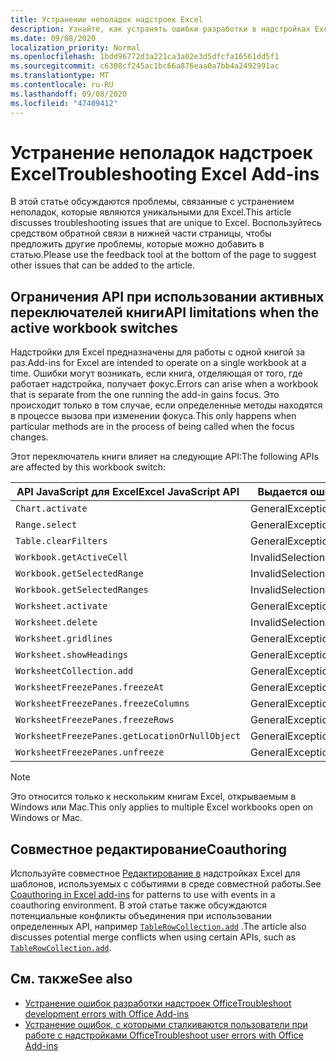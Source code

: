 ```yaml
---
title: Устранение неполадок надстроек Excel
description: Узнайте, как устранять ошибки разработки в надстройках Excel.
ms.date: 09/08/2020
localization_priority: Normal
ms.openlocfilehash: 1bdd96772d3a221ca3a02e3d5dfcfa16561dd5f1
ms.sourcegitcommit: c6308cf245ac1bc66a876eaa0a7bb4a2492991ac
ms.translationtype: MT
ms.contentlocale: ru-RU
ms.lasthandoff: 09/08/2020
ms.locfileid: "47409412"
---
```

# <a name="troubleshooting-excel-add-ins"></a><span data-ttu-id="5d50f-103">Устранение неполадок надстроек Excel</span><span class="sxs-lookup"><span data-stu-id="5d50f-103">Troubleshooting Excel Add-ins</span></span>

<span data-ttu-id="5d50f-104">В этой статье обсуждаются проблемы, связанные с устранением неполадок, которые являются уникальными для Excel.</span><span class="sxs-lookup"><span data-stu-id="5d50f-104">This article discusses troubleshooting issues that are unique to Excel.</span></span> <span data-ttu-id="5d50f-105">Воспользуйтесь средством обратной связи в нижней части страницы, чтобы предложить другие проблемы, которые можно добавить в статью.</span><span class="sxs-lookup"><span data-stu-id="5d50f-105">Please use the feedback tool at the bottom of the page to suggest other issues that can be added to the article.</span></span>

## <a name="api-limitations-when-the-active-workbook-switches"></a><span data-ttu-id="5d50f-106">Ограничения API при использовании активных переключателей книги</span><span class="sxs-lookup"><span data-stu-id="5d50f-106">API limitations when the active workbook switches</span></span>

<span data-ttu-id="5d50f-107">Надстройки для Excel предназначены для работы с одной книгой за раз.</span><span class="sxs-lookup"><span data-stu-id="5d50f-107">Add-ins for Excel are intended to operate on a single workbook at a time.</span></span> <span data-ttu-id="5d50f-108">Ошибки могут возникать, если книга, отделяющая от того, где работает надстройка, получает фокус.</span><span class="sxs-lookup"><span data-stu-id="5d50f-108">Errors can arise when a workbook that is separate from the one running the add-in gains focus.</span></span> <span data-ttu-id="5d50f-109">Это происходит только в том случае, если определенные методы находятся в процессе вызова при изменении фокуса.</span><span class="sxs-lookup"><span data-stu-id="5d50f-109">This only happens when particular methods are in the process of being called when the focus changes.</span></span>

<span data-ttu-id="5d50f-110">Этот переключатель книги влияет на следующие API:</span><span class="sxs-lookup"><span data-stu-id="5d50f-110">The following APIs are affected by this workbook switch:</span></span>

|<span data-ttu-id="5d50f-111">API JavaScript для Excel</span><span class="sxs-lookup"><span data-stu-id="5d50f-111">Excel JavaScript API</span></span> | <span data-ttu-id="5d50f-112">Выдается ошибка</span><span class="sxs-lookup"><span data-stu-id="5d50f-112">Error thrown</span></span> |
|--|--|
| `Chart.activate` | <span data-ttu-id="5d50f-113">GeneralException</span><span class="sxs-lookup"><span data-stu-id="5d50f-113">GeneralException</span></span> |
| `Range.select` | <span data-ttu-id="5d50f-114">GeneralException</span><span class="sxs-lookup"><span data-stu-id="5d50f-114">GeneralException</span></span> |
| `Table.clearFilters` | <span data-ttu-id="5d50f-115">GeneralException</span><span class="sxs-lookup"><span data-stu-id="5d50f-115">GeneralException</span></span> |
| `Workbook.getActiveCell`  | <span data-ttu-id="5d50f-116">InvalidSelection</span><span class="sxs-lookup"><span data-stu-id="5d50f-116">InvalidSelection</span></span>|
| `Workbook.getSelectedRange` | <span data-ttu-id="5d50f-117">InvalidSelection</span><span class="sxs-lookup"><span data-stu-id="5d50f-117">InvalidSelection</span></span>|
| `Workbook.getSelectedRanges`  | <span data-ttu-id="5d50f-118">InvalidSelection</span><span class="sxs-lookup"><span data-stu-id="5d50f-118">InvalidSelection</span></span>|
| `Worksheet.activate` | <span data-ttu-id="5d50f-119">GeneralException</span><span class="sxs-lookup"><span data-stu-id="5d50f-119">GeneralException</span></span> |
| `Worksheet.delete`  | <span data-ttu-id="5d50f-120">InvalidSelection</span><span class="sxs-lookup"><span data-stu-id="5d50f-120">InvalidSelection</span></span>|
| `Worksheet.gridlines` | <span data-ttu-id="5d50f-121">GeneralException</span><span class="sxs-lookup"><span data-stu-id="5d50f-121">GeneralException</span></span> |
| `Worksheet.showHeadings` | <span data-ttu-id="5d50f-122">GeneralException</span><span class="sxs-lookup"><span data-stu-id="5d50f-122">GeneralException</span></span> |
| `WorksheetCollection.add` | <span data-ttu-id="5d50f-123">GeneralException</span><span class="sxs-lookup"><span data-stu-id="5d50f-123">GeneralException</span></span> |
| `WorksheetFreezePanes.freezeAt` | <span data-ttu-id="5d50f-124">GeneralException</span><span class="sxs-lookup"><span data-stu-id="5d50f-124">GeneralException</span></span> |
| `WorksheetFreezePanes.freezeColumns` | <span data-ttu-id="5d50f-125">GeneralException</span><span class="sxs-lookup"><span data-stu-id="5d50f-125">GeneralException</span></span> |
| `WorksheetFreezePanes.freezeRows` | <span data-ttu-id="5d50f-126">GeneralException</span><span class="sxs-lookup"><span data-stu-id="5d50f-126">GeneralException</span></span> |
| `WorksheetFreezePanes.getLocationOrNullObject`| <span data-ttu-id="5d50f-127">GeneralException</span><span class="sxs-lookup"><span data-stu-id="5d50f-127">GeneralException</span></span> |
| `WorksheetFreezePanes.unfreeze` | <span data-ttu-id="5d50f-128">GeneralException</span><span class="sxs-lookup"><span data-stu-id="5d50f-128">GeneralException</span></span> |

> [!NOTE]
> <span data-ttu-id="5d50f-129">Это относится только к нескольким книгам Excel, открываемым в Windows или Mac.</span><span class="sxs-lookup"><span data-stu-id="5d50f-129">This only applies to multiple Excel workbooks open on Windows or Mac.</span></span>

## <a name="coauthoring"></a><span data-ttu-id="5d50f-130">Совместное редактирование</span><span class="sxs-lookup"><span data-stu-id="5d50f-130">Coauthoring</span></span>

<span data-ttu-id="5d50f-131">Используйте совместное [Редактирование в](co-authoring-in-excel-add-ins.md) надстройках Excel для шаблонов, используемых с событиями в среде совместной работы.</span><span class="sxs-lookup"><span data-stu-id="5d50f-131">See [Coauthoring in Excel add-ins](co-authoring-in-excel-add-ins.md) for patterns to use with events in a coauthoring environment.</span></span> <span data-ttu-id="5d50f-132">В этой статье также обсуждаются потенциальные конфликты объединения при использовании определенных API, например [`TableRowCollection.add`](/javascript/api/excel/excel.tablerowcollection#add-index--values-) .</span><span class="sxs-lookup"><span data-stu-id="5d50f-132">The article also discusses potential merge conflicts when using certain APIs, such as [`TableRowCollection.add`](/javascript/api/excel/excel.tablerowcollection#add-index--values-).</span></span>

## <a name="see-also"></a><span data-ttu-id="5d50f-133">См. также</span><span class="sxs-lookup"><span data-stu-id="5d50f-133">See also</span></span>

- [<span data-ttu-id="5d50f-134">Устранение ошибок разработки надстроек Office</span><span class="sxs-lookup"><span data-stu-id="5d50f-134">Troubleshoot development errors with Office Add-ins</span></span>](../testing/troubleshoot-development-errors.md)
- [<span data-ttu-id="5d50f-135">Устранение ошибок, с которыми сталкиваются пользователи при работе с надстройками Office</span><span class="sxs-lookup"><span data-stu-id="5d50f-135">Troubleshoot user errors with Office Add-ins</span></span>](../testing/testing-and-troubleshooting.md)
